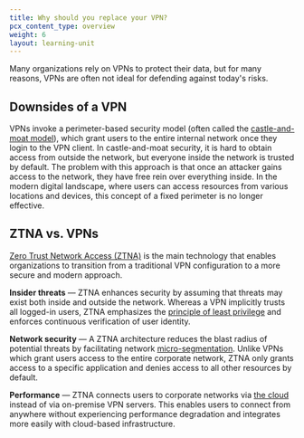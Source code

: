 ```yaml
---
title: Why should you replace your VPN?
pcx_content_type: overview
weight: 6
layout: learning-unit
---
```


Many organizations rely on VPNs to protect their data, but for many reasons, VPNs are often not ideal for defending against today's risks.

## Downsides of a VPN

VPNs invoke a perimeter-based security model (often called the [castle-and-moat model](https://www.cloudflare.com/learning/access-management/castle-and-moat-network-security/)), which grant users to the entire internal network once they login to the VPN client. In castle-and-moat security, it is hard to obtain access from outside the network, but everyone inside the network is trusted by default. The problem with this approach is that once an attacker gains access to the network, they have free rein over everything inside. In the modern digital landscape, where users can access resources from various locations and devices, this concept of a fixed perimeter is no longer effective.

## ZTNA vs. VPNs

[Zero Trust Network Access (ZTNA)](https://www.cloudflare.com/learning/access-management/what-is-ztna/) is the main technology that enables organizations to transition from a traditional VPN configuration to a more secure and modern approach.

**Insider threats** — ZTNA enhances security by assuming that threats may exist both inside and outside the network. Whereas a VPN implicitly trusts all logged-in users, ZTNA emphasizes the [principle of least privilege](https://www.cloudflare.com/learning/access-management/principle-of-least-privilege/) and enforces continuous verification of user identity.

**Network security** — A ZTNA architecture reduces the blast radius of potential threats by facilitating network [micro-segmentation](https://www.cloudflare.com/learning/access-management/what-is-microsegmentation/). Unlike VPNs which grant users access to the entire corporate network, ZTNA only grants access to a specific application and denies access to all other resources by default.

**Performance** — ZTNA connects users to corporate networks via [the cloud](https://www.cloudflare.com/learning/cloud/what-is-the-cloud/) instead of via on-premise VPN servers. This enables users to connect from anywhere without experiencing performance degradation and integrates more easily with cloud-based infrastructure.
